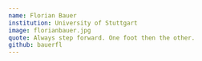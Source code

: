 ```yaml
---
name: Florian Bauer
institution: University of Stuttgart
image: florianbauer.jpg
quote: Always step forward. One foot then the other.
github: bauerfl
---
```

